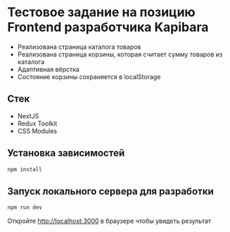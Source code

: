 # Тестовое задание на позицию Frontend разработчика Kapibara

- Реализована страница каталога товаров
- Реализована страница корзины, которая считает сумму товаров из каталога
- Адаптивная вёрстка
- Состояние корзины сохраняется в localStorage

## Стек

- NextJS
- Redux Toolkit
- CSS Modules

## Установка зависимостей

```bash
npm install
```

## Запуск локального сервера для разработки

```bash
npm run dev
```

Откройте [http://localhost:3000](http://localhost:3000) в браузере чтобы увидеть результат
